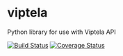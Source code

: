 # viptela
Python library for use with Viptela API

[![Build Status](https://travis-ci.org/bobthebutcher/netconnect.svg?branch=master)](https://travis-ci.org/bobthebutcher/viptela)
[![Coverage Status](https://coveralls.io/repos/github/bobthebutcher/viptela/badge.svg?branch=master)](https://coveralls.io/github/bobthebutcher/viptela?branch=master) 

